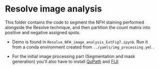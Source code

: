 # Resolve image analysis

This folder contains the code to segment the NFH staining performed alongside the Resolve technique, and then partition the count matrix into positive and negative assigned spots.

- Demo is found in `Resolve_NFH_image_analysis_ExtFig7.ipynb`. Run it from a conda environment created from `../yamls/img_processing.yml` .

- For the initial image processing part (Segmentation and mask generation) you'll also have to install [QuPath](https://qupath.github.io/) and [FIJI](https://imagej.net/software/fiji/)

